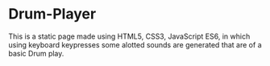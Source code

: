 # Drum-Player
This is a static page made using HTML5, CSS3, JavaScript ES6, in which using keyboard keypresses some alotted sounds are generated that are of a basic Drum play.
